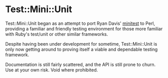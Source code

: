 Test::Mini::Unit
================

Test::Mini::Unit began as an attempt to port Ryan Davis' [minitest](http://blog.zenspider.com/minitest/) to Perl, providing a familiar and friendly testing environment for those more familiar with Ruby's test/unit or other similar frameworks.

Despite having been under development for sometime, Test::Mini::Unit is only now getting around to proving itself a viable and dependable testing framework.

Documentation is still fairly scattered, and the API is still prone to churn.  Use at your own risk.  Void where prohibited.